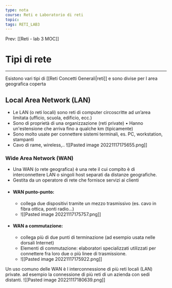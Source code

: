 ```yaml
---
type: nota
course: Reti e Laboratorio di reti
topic: 
tags: RETI_LAB3 
---
```


Prev: [[Reti - lab 3 MOC]]

# Tipi di rete
---
Esistono vari tipi di [[Reti Concetti Generali|reti]] e sono divise per l area geografica coperta 

## Local Area Network (LAN)
- Le LAN (o reti locali) sono reti di computer circoscritte ad un’area limitata (ufficio, scuola, edificio, ecc.)
-  Sono di proprietà di una organizzazione (reti private) • Hanno un'estensione che arriva fino a qualche km (tipicamente) 
- Sono molto usate per connettere sistemi terminali, es. PC, workstation, stampanti 
- Cavo di rame, wireless,..
![[Pasted image 20221117175655.png]]
### Wide Area Network (WAN)
- Una WAN (o rete geografica) è una rete il cui compito è di interconnettere LAN o singoli host separati da distanze geografiche.
- Gestita da un operatore di rete che fornisce servizi ai clienti
- #### WAN punto-punto:
	- collega due dispositivi tramite un mezzo trasmissivo (es. cavo in fibra ottica, ponti radio…)
	- ![[Pasted image 20221117175757.png]]
- #### WAN a commutazione:
	- collega più di due punti di terminazione (ad esempio usata nelle dorsali Internet) 
	- Elementi di commutazione: elaboratori specializzati utilizzati per connettere fra loro due o più linee di trasmissione.
	- ![[Pasted image 20221117175922.png]]

Un uso comuno delle WAN è l interconnessione di più reti locali (LAN) private. ad esempio la connessione di più reti di un azienda con sedi distanti.
![[Pasted image 20221117180639.png]]
